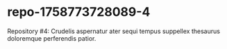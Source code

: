 # repo-1758773728089-4
Repository #4: Crudelis aspernatur ater sequi tempus suppellex thesaurus doloremque perferendis patior.

